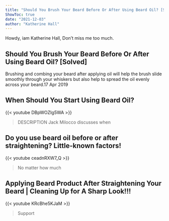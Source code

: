 ```yaml
---
title: "Should You Brush Your Beard Before Or After Using Beard Oil? [Solved]"
ShowToc: true 
date: "2021-12-03"
author: "Katherine Hall" 
---
```


Howdy, iam Katherine Hall, Don’t miss me too much.
## Should You Brush Your Beard Before Or After Using Beard Oil? [Solved]
Brushing and combing your beard after applying oil will help the brush slide smoothly through your whiskers but also help to spread the oil evenly across your beard.17 Apr 2019

## When Should You Start Using Beard Oil?
{{< youtube DBpWOZIg5WA >}}
>DESCRIPTION Jack Milocco discusses when 

## Do you use beard oil before or after straightening? Little-known factors!
{{< youtube ceadnRXW7_Q >}}
>No matter how much 

## Applying Beard Product After Straightening Your Beard | Cleaning Up for A Sharp Look!!!
{{< youtube KRcBhe5KJaM >}}
>Support 

